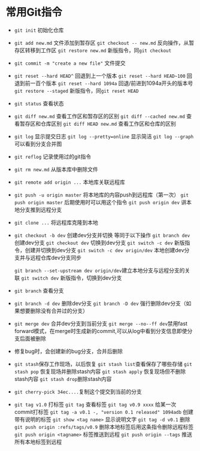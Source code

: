# 常用Git指令

* `git init` 初始化仓库

* `git add new.md` 文件添加到暂存区
  `git checkout -- new.md` 反向操作，从暂存区转移到工作区
  `git restore new.md` 新版指令，同`git checkout` 
  
* `git commit -m "create a new file"` 文件提交

* `git reset --hard HEAD^` 回退到上一个版本
  `git reset --hard HEAD~100` 回退到前一百个版本
  `git reset --hard 1094a`  回退/前进到1094a开头的版本号
  `git restore --staged` 新版指令，同`git reset HEAD` 
  
* `git status` 查看状态

* `git diff new.md` 查看工作区和暂存区的区别
  `git diff --cached new.md` 查看暂存区和仓库区别
  `git diff HEAD new.md` 查看工作区和仓库的区别
  
* `git log` 显示提交日志
  `git log --pretty=online` 显示简洁
  `git log --graph` 可以看到分支合并图
  
* `git reflog` 记录使用过的git指令

* `git rm new.md` 从版本库中删除文件

* `git remote add origin ...` 本地库关联远程库

* `git push -u origin master` 将本地库的内容push到远程库（第一次）
  `git push origin master` 后期使用时可以用这个指令
  `git push origin dev` 讲本地分支推到远程分支
  
* `git clone ...` 将远程库克隆到本地

* `git checkout -b dev` 创建dev分支并切换
  等同于以下操作
  `git branch dev` 创建dev分支
  `git checkout dev` 切换到dev分支
  `git switch -c dev` 新版指令，创建并切换到dev分支
  `git switch -c dev origin/dev` 本地创建dev分支并与远程仓库dev分支同步
  
  `git branch --set-upstream dev origin/dev`建立本地分支与远程分支的关联
  `git switch dev` 新版指令，切换到dev分支
  
* `git branch` 查看分支

* `git branch -d dev` 删除dev分支
  `git branch -D dev` 强行删除dev分支（如果想要删除没有合并过的分支）
  
* `git merge dev` 合并dev分支到当前分支
  `git merge --no--ff dev`禁用fast forward模式，在merge时生成新的commit,可以从log中看到分支信息即使分支后面被删除
  
* 修复bug时，会创建新的bug分支，合并后删除

* `git stash`保存工作现场，以后恢复
  `git stash list`查看保存了哪些存储
  `git stash pop` 恢复现场并删除stash内容
  `git stash apply` 恢复现场但不删除stash内容 `git stash drop`删除stash内容
  
* `git cherry-pick 34ec....`复制这个提交到当前的分支

* `git tag v1.0` 打标签
  `git tag` 查看标签
  `git tag v0.9 xxxx` 给某一次commit打标签
  `git tag -a v0.1 -, "version 0.1 released" 1094adb` 创建带有说明的标签
  `git show <tag name>` 显示说明文字
  `git tag -d v0.1` 删除
  `git push origin :refs/tags/v0.9` 删除本地标签后用这条指令删除远程标签
  `git push origin <tagname>` 标签推送到远程
  `git push origin --tags` 推送所有本地标签到远程
